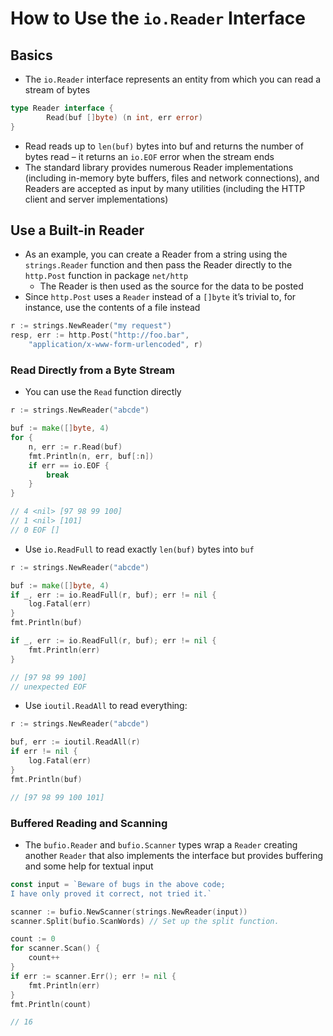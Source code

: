 # How to Use the `io.Reader` Interface

## Basics

* The `io.Reader` interface represents an entity from which you can read a stream of bytes

```go
type Reader interface {
        Read(buf []byte) (n int, err error)
}
```

* Read reads up to `len(buf)` bytes into buf and returns the number of bytes read – it returns an `io.EOF` error when the stream ends
* The standard library provides numerous Reader implementations (including in-memory byte buffers, files and network connections), and Readers are accepted as input by many utilities (including the HTTP client and server implementations)

## Use a Built-in Reader

* As an example, you can create a Reader from a string using the `strings.Reader` function and then pass the Reader directly to the `http.Post` function in package `net/http`
  * The Reader is then used as the source for the data to be posted
* Since `http.Post` uses a `Reader` instead of a `[]byte` it’s trivial to, for instance, use the contents of a file instead

```go
r := strings.NewReader("my request")
resp, err := http.Post("http://foo.bar",
	"application/x-www-form-urlencoded", r)
```

### Read Directly from a Byte Stream

* You can use the `Read` function directly

```go
r := strings.NewReader("abcde")

buf := make([]byte, 4)
for {
	n, err := r.Read(buf)
	fmt.Println(n, err, buf[:n])
	if err == io.EOF {
		break
	}
}

// 4 <nil> [97 98 99 100]
// 1 <nil> [101]
// 0 EOF []
```

* Use `io.ReadFull` to read exactly `len(buf)` bytes into `buf`

```go
r := strings.NewReader("abcde")

buf := make([]byte, 4)
if _, err := io.ReadFull(r, buf); err != nil {
	log.Fatal(err)
}
fmt.Println(buf)

if _, err := io.ReadFull(r, buf); err != nil {
	fmt.Println(err)
}

// [97 98 99 100]
// unexpected EOF
```

* Use `ioutil.ReadAll` to read everything:

```go
r := strings.NewReader("abcde")

buf, err := ioutil.ReadAll(r)
if err != nil {
	log.Fatal(err)
}
fmt.Println(buf)

// [97 98 99 100 101]
```

### Buffered Reading and Scanning

* The `bufio.Reader` and `bufio.Scanner` types wrap a `Reader` creating another `Reader` that also implements the interface but provides buffering and some help for textual input

```go
const input = `Beware of bugs in the above code;
I have only proved it correct, not tried it.`

scanner := bufio.NewScanner(strings.NewReader(input))
scanner.Split(bufio.ScanWords) // Set up the split function.

count := 0
for scanner.Scan() {
    count++
}
if err := scanner.Err(); err != nil {
    fmt.Println(err)
}
fmt.Println(count)

// 16
```
